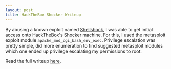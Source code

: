 ```yaml
---
layout: post
title: HackTheBox Shocker Writeup
---
```


By abusing a known exploit named [Shellshock](https://en.wikipedia.org/wiki/Shellshock_(software_bug)), I was able to get initial access onto HackTheBox's Shocker machine. For this, I used the metasploit exploit module `apache_mod_cgi_bash_env_exec`. Privilege escalation was pretty simple, did more enumeration to find suggested metasploit modules which one ended up privilege escalating my permissions to root.

Read the full writeup [here](https://burntxnoodle.github.io/writeups/HTB-Shocker/).